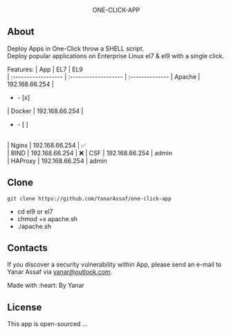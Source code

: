 <p align="center">ONE-CLICK-APP</p>


## About

Deploy Apps in One-Click throw a SHELL script. <br/>
Deploy popular applications on Enterprise Linux el7 & el9 with a single click.

Features:
| App              | EL7           | EL9                   
| :------------------ | :------------------- | :-------------- 
| Apache        | 192.168.66.254       | <ul><li>- [x] </li></ul>
| Docker        | 192.168.66.254       | <ul><li>- [ ] </li></ul>  
| Nginx        | 192.168.66.254       | :white_check_mark:  
| BIND        | 192.168.66.254       | :x: 
| CSF        | 192.168.66.254       | admin  
| HAProxy        | 192.168.66.254       | admin  


## Clone
```
git clone https://github.com/YanarAssaf/one-click-app
```
- cd el9 or el7
- chmod +x apache.sh
- ./apache.sh


## Contacts

If you discover a security vulnerability within App, please send an e-mail to Yanar Assaf via [yanar@outlook.com](mailto:yanar@outlook.com).
<p class="love">Made with :heart: By Yanar</p>

## License

This app is open-sourced ...
